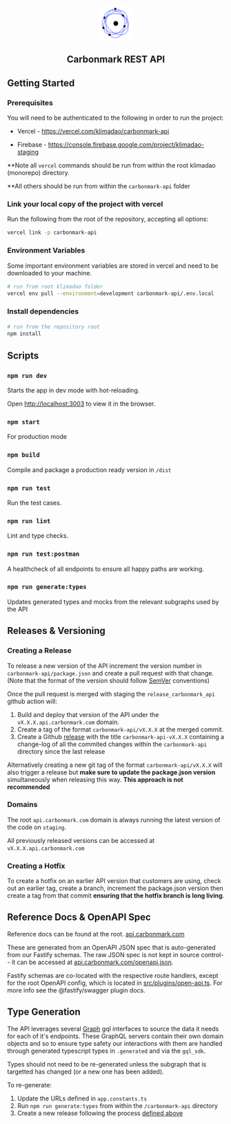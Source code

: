 <!-- PROJECT LOGO -->

<br />
<div align="center">
<a  href="https://github.com/github_username/repo_name">
<img  src="./assets/logo.png"  alt="Logo"  width="80"  height="80">
</a>
<h2 align="center">Carbonmark REST API</h2>
</div>

## Getting Started

### Prerequisites

You will need to be authenticated to the following in order to run the project:

- Vercel - https://vercel.com/klimadao/carbonmark-api

- Firebase - https://console.firebase.google.com/project/klimadao-staging

\*\*Note all `vercel` commands should be run from within the root klimadao (monorepo) directory.

\*\*All others should be run from within the `carbonmark-api` folder

### Link your local copy of the project with vercel


Run the following from the root of the repository, accepting all options:

```sh
vercel link -p carbonmark-api
```

### Environment Variables

Some important environment variables are stored in vercel and need to be downloaded to your machine.

```sh
# run from root klimadao folder
vercel env pull --environment=development carbonmark-api/.env.local
```



### Install dependencies


```sh
# run from the repository root
npm install
```

## Scripts

### `npm run dev`

Starts the app in dev mode with hot-reloading.

Open [http://localhost:3003](http://localhost:3003) to view it in the browser.

### `npm start`

For production mode

### `npm build`

Compile and package a production ready version in `/dist`

### `npm run test`

Run the test cases.

### `npm run lint`

Lint and type checks.

### `npm run test:postman`

A healthcheck of all endpoints to ensure all happy paths are working.

### `npm run generate:types`

Updates generated types and mocks from the relevant subgraphs used by the API

## Releases & Versioning

### Creating a Release

To release a new version of the API increment the version number in `carbonmark-api/package.json` and create a pull request with that change. (Note that the format of the version should follow [SemVer](https://semver.org/) conventions)

Once the pull request is merged with staging the `release_carbonmark_api` github action will: 
1. Build and deploy that version of the API under the `vX.X.X.api.carbonmark.com` domain.
2. Create a tag of the format `carbonmark-api/vX.X.X` at the merged commit.
3. Create a Github [release](https://github.com/KlimaDAO/klimadao/releases) with the title `carbonmark-api-vX.X.X` containing a change-log of all the commited changes within the `carbonmark-api` directory since the last release

Alternatively creating a new git tag of the format `carbonmark-api/vX.X.X` will also trigger a release but **make sure to update the package.json version** simultaneously when releasing this way. **This approach is not recommended**

### Domains
The root `api.carbonmark.com` domain is always running the latest version of the code on `staging`.

All previously released versions can be accessed at `vX.X.X.api.carbonmark.com`

### Creating a Hotfix

To create a hotfix on an earlier API version that customers are using, check out an earlier tag, create a branch, increment the package.json version then create a tag from that commit **ensuring that the hotfix branch is long living**.

## Reference Docs & OpenAPI Spec

Reference docs can be found at the root.
[api.carbonmark.com](https://api.carbonmark.com)

These are generated from an OpenAPI JSON spec that is auto-generated from our Fastify schemas. The raw JSON spec is not kept in source control-- it can be accessed at [api.carbonmark.com/openapi.json](https://api.carbonmark.com/openapi.json).

Fastify schemas are co-located with the respective route handlers, except for the root OpenAPI config, which is located in [src/plugins/open-api.ts](./src/plugins/open-api.ts). For more info see the @fastify/swagger plugin docs.

## Type Generation
The API leverages several [Graph](https://thegraph.com/) gql interfaces to source the data it needs for each of it's endpoints. These GraphQL servers contain their own domain objects and so to ensure type safety our interactions with them are handled through generated typescript types in `.generated` and via the `gql_sdk`.

Types should not need to be re-generated unless the subgraph that is targetted has changed (or a new one has been added). 

To re-generate:
1. Update the URLs defined in `app.constants.ts` 
2. Run `npm run generate:types` from within the `/carbonmark-api` directory
3. Create a new release following the process [defined above](#creating-a-release)


